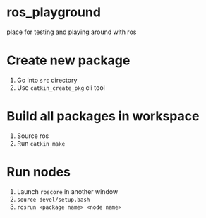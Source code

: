 # ros_playground
place for testing and playing around with ros

# Create new package

1. Go into `src` directory
2. Use `catkin_create_pkg` cli tool

# Build all packages in workspace

1. Source ros
2. Run `catkin_make`

# Run nodes

1. Launch `roscore` in another window
2. `source devel/setup.bash` 
3. `rosrun <package name> <node name>`
